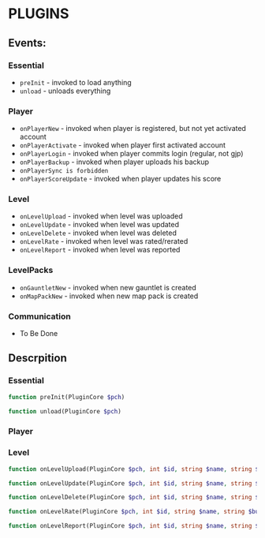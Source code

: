 # PLUGINS

## Events:
### Essential
- `preInit` - invoked to load anything
- `unload` - unloads everything
### Player
- `onPlayerNew` - invoked when player is registered, but not yet activated account
- `onPlayerActivate` - invoked when player first activated account
- `onPlayerLogin` - invoked when player commits login (regular, not gjp)
- `onPlayerBackup` - invoked when player uploads his backup
- `onPlayerSync is forbidden`
- `onPlayerScoreUpdate` - invoked when player updates his score
### Level
- `onLevelUpload` - invoked when level was uploaded
- `onLevelUpdate` - invoked when level was updated
- `onLevelDelete` - invoked when level was deleted
- `onLevelRate` - invoked when level was rated/rerated
- `onLevelReport` - invoked when level was reported
### LevelPacks
- `onGauntletNew` - invoked when new gauntlet is created
- `onMapPackNew` - invoked when new map pack is created
### Communication
- To Be Done


## Descrpition

### Essential
```php
function preInit(PluginCore $pch)

function unload(PluginCore $pch)
```
### Player

### Level
```php
function onLevelUpload(PluginCore $pch, int $id, string $name, string $builder, string $desc)

function onLevelUpdate(PluginCore $pch, int $id, string $name, string $builder, string $desc)

function onLevelDelete(PluginCore $pch, int $id, string $name, string $builder)

function onLevelRate(PluginCore $pch, int $id, string $name, string $builder, int $stars, int $likes, int $downloads, int $length, bool $isEpic, bool $isFeatured, array[uid,uname] $ratedBy)

function onLevelReport(PluginCore $pch, int $id, string $name, string $builder)
```